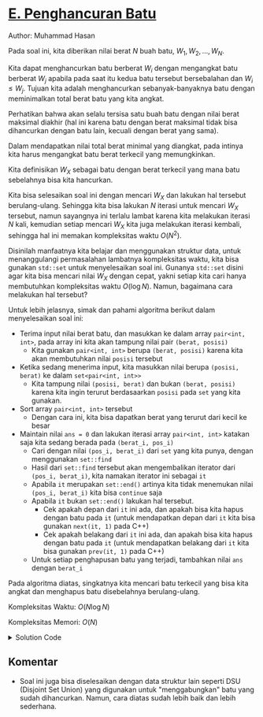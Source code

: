 # [E. Penghancuran Batu](https://tlx.toki.id/courses/competitive/chapters/08/problems/E)

Author: Muhammad Hasan

Pada soal ini, kita diberikan nilai berat $N$ buah batu, $W_1, W_2, \dots, W_N$.

Kita dapat menghancurkan batu berberat $W_i$ dengan mengangkat batu berberat $W_j$ apabila pada saat itu kedua batu tersebut bersebalahan dan $W_i \leq W_j$. Tujuan kita adalah menghancurkan sebanyak-banyaknya batu dengan meminimalkan total berat batu yang kita angkat.

Perhatikan bahwa akan selalu tersisa satu buah batu dengan nilai berat maksimal diakhir (hal ini karena batu dengan berat maksimal tidak bisa dihancurkan dengan batu lain, kecuali dengan berat yang sama).

Dalam mendapatkan nilai total berat minimal yang diangkat, pada intinya kita harus mengangkat batu berat terkecil yang memungkinkan.

Kita definisikan $W_X$ sebagai batu dengan berat terkecil yang mana batu sebelahnya bisa kita hancurkan.

Kita bisa selesaikan soal ini dengan mencari $W_X$ dan lakukan hal tersebut berulang-ulang. Sehingga kita bisa lakukan $N$ iterasi untuk mencari $W_X$ tersebut, namun sayangnya ini terlalu lambat karena kita melakukan iterasi $N$ kali, kemudian setiap mencari $W_X$ kita juga melakukan iterasi kembali, sehingga hal ini memakan kompleksitas waktu $O(N^2)$.

Disinilah manfaatnya kita belajar dan menggunakan struktur data, untuk menanggulangi permasalahan lambatnya kompleksitas waktu, kita bisa gunakan `std::set` untuk menyelesaikan soal ini. Gunanya `std::set` disini agar kita bisa mencari nilai $W_X$ dengan cepat, yakni setiap kita cari hanya membutuhkan kompleksitas waktu $O(\log N)$. Namun, bagaimana cara melakukan hal tersebut?

Untuk lebih jelasnya, simak dan pahami algoritma berikut dalam menyelesaikan soal ini:

- Terima input nilai berat batu, dan masukkan ke dalam array `pair<int, int>`, pada array ini kita akan tampung nilai pair `(berat, posisi)`
  - Kita gunakan `pair<int, int>` berupa `(berat, posisi)` karena kita akan membutuhkan nilai `posisi` tersebut
- Ketika sedang menerima input, kita masukkan nilai berupa `(posisi, berat)` ke dalam `set<pair<int, int>>`
  - Kita tampung nilai `(posisi, berat)` dan bukan `(berat, posisi)` karena kita ingin terurut berdasaarkan `posisi` pada `set` yang kita gunakan. 
- Sort array `pair<int, int>` tersebut
  - Dengan cara ini, kita bisa dapatkan berat yang terurut dari kecil ke besar
- Maintain nilai `ans = 0` dan lakukan iterasi array `pair<int, int>` katakan saja kita sedang berada pada `(berat_i, pos_i)`
  - Cari dengan nilai `(pos_i, berat_i)` dari `set` yang kita punya, dengan menggunakan `set::find`
  - Hasil dari `set::find` tersebut akan mengembalikan iterator dari `(pos_i, berat_i)`, kita namakan iterator ini sebagai `it`
  - Apabila `it` merupakan `set::end()` artinya kita tidak menemukan nilai `(pos_i, berat_i)` kita bisa `continue` saja
  - Apabila `it` bukan `set::end()` lakukan hal tersebut.
    - Cek apakah depan dari `it` ini ada, dan apakah bisa kita hapus dengan batu pada `it` (untuk mendapatkan depan dari `it` kita bisa gunakan `next(it, 1)` pada C++)
    - Cek apakah belakang dari `it` ini ada, dan apakah bisa kita hapus dengan batu pada `it` (untuk mendapatkan belakang dari `it` kita bisa gunakan `prev(it, 1)` pada C++)
  - Untuk setiap penghapusan batu yang terjadi, tambahkan nilai `ans` dengan `berat_i`

Pada algoritma diatas, singkatnya kita mencari batu terkecil yang bisa kita angkat dan menghapus batu disebelahnya berulang-ulang.

Kompleksitas Waktu: $O(N \log N)$

Kompleksitas Memori: $O(N)$

<details>
  <summary>Solution Code</summary>

```c++
#include <bits/stdc++.h>

using namespace std;

int main() {
  ios_base::sync_with_stdio(0);
  cin.tie(0);
  cout.tie(0);

  int n;
  cin >> n;
  vector<pair<int, int>> a(n);
  set<pair<int, int>> st;
  for (int i = 0; i < n; i++) {
    int x;
    cin >> x;
    a[i] = make_pair(x, i);
    st.emplace(i, x);
  }
  sort(a.begin(), a.end());
  long long ans = 0;
  for (auto [val, pos] : a) {
    auto it = st.find(make_pair(pos, val));
    if (it == st.end()) {
      continue;
    }
    while (next(it, 1) != st.end() && next(it, 1)->second <= it->second) {
      ans += it->second;
      st.erase(next(it, 1));
    }
    while (it != st.begin() && prev(it, 1)->second <= it->second) {
      ans += it->second;
      st.erase(prev(it, 1));
    }
  }
  cout << ans << '\n';

  return 0;
}
```
</details>

## Komentar
    
- Soal ini juga bisa diselesaikan dengan data struktur lain seperti DSU (Disjoint Set Union) yang digunakan untuk "menggabungkan" batu yang sudah dihancurkan. Namun, cara diatas sudah lebih baik dan lebih sederhana.
